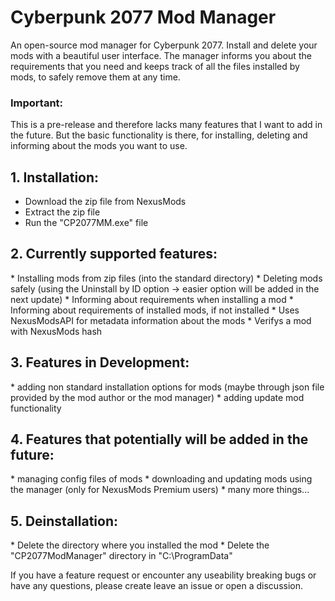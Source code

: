 # Cyberpunk 2077 Mod Manager
An open-source mod manager for Cyberpunk 2077. Install and delete your mods with a beautiful user interface. The manager informs you about the requirements that you need and keeps track of all the files installed by mods, to safely remove them at any time.

### Important:
This is a pre-release and therefore lacks many features that I want to add in the future.
But the basic functionality is there, for installing, deleting and informing about the mods you want to use.

## 1. Installation:
* Download the zip file from NexusMods
* Extract the zip file
* Run the "CP2077MM.exe" file


## 2. Currently supported features:
﻿* Installing mods from zip files (into the standard directory)
﻿* Deleting mods safely (using the Uninstall by ID option -> easier option will be added in the next update)
﻿* Informing about requirements when installing a mod
﻿* Informing about requirements of installed mods, if not installed
﻿* Uses NexusModsAPI for metadata information about the mods
﻿* Verifys a mod with NexusMods hash

## 3. Features in Development:
﻿* adding non standard installation options for mods (maybe through json file provided by the mod author or the mod manager)
﻿* adding update mod functionality

## 4. Features that potentially will be added in the future:
﻿* managing config files of mods
﻿* downloading and updating mods using the manager (only for NexusMods Premium users)
﻿* many more things...

## 5. Deinstallation:
﻿* Delete the directory where you installed the mod
﻿* Delete the "CP2077ModManager" directory in "C:\ProgramData\"

If you have a feature request or encounter any useability breaking bugs or have any questions, please create leave an issue or open a discussion.
